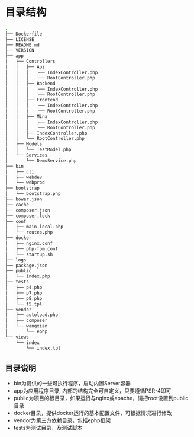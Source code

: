 # 目录结构

```bash
.
├── Dockerfile
├── LICENSE
├── README.md
├── VERSION
├── app
│   ├── Controllers
│   │   ├── Api
│   │   │   ├── IndexController.php
│   │   │   └── RootController.php
│   │   ├── Backend
│   │   │   ├── IndexController.php
│   │   │   └── RootController.php
│   │   ├── Frontend
│   │   │   ├── IndexController.php
│   │   │   └── RootController.php
│   │   ├── Mina
│   │   │   ├── IndexController.php
│   │   │   └── RootController.php
│   │   ├── IndexController.php
│   │   └── RootController.php
│   ├── Models
│   │   └── TestModel.php
│   └── Services
│       └── DemoService.php
├── bin
│   ├── cli
│   ├── webdev
│   └── webprod
├── bootstrap
│   └── bootstrap.php
├── bower.json
├── cache
├── composer.json
├── composer.lock
├── conf
│   ├── main.local.php
│   └── routes.php
├── docker
│   ├── nginx.conf
│   ├── php-fpm.conf
│   └── startup.sh
├── logs
├── package.json
├── public
│   └── index.php
├── tests
│   ├── p4.php
│   ├── p7.php
│   ├── p8.php
│   └── t5.tpl
├── vendor
│   ├── autoload.php
│   ├── composer
│   └── wangxian
│       └── ephp
└── views
    └── index
        └── index.tpl
```

## 目录说明

* bin为提供的一些可执行程序，启动内置Server容器
* app为应用程序目录, 内部的结构完全可自定义，只要遵循PSR-4即可
* public为项目的根目录，如果运行与nginx或apache，请把root设置到public目录
* docker目录，提供docker运行的基本配置文件，可根据情况进行修改
* vendor为第三方依赖目录，包括ephp框架
* tests为测试目录，及测试脚本



